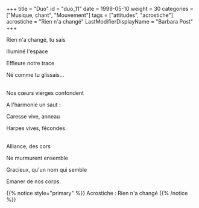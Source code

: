 +++
title = "Duo"
id = "duo_11"
date = 1999-05-10
weight = 30
categories = ["Musique, chant", "Mouvement"]
tags = ["attitudes", "acrostiche"]
acrostiche = "Rien n'a changé"
LastModifierDisplayName = "Barbara Post"
+++

Rien n'a changé, tu sais

Illuminé l'espace

Effleure notre trace

Né comme tu glissais...

 \
Nos cœurs vierges confondent

A l'harmonie un saut :

Caresse vive, anneau

Harpes vives, fécondes.

 \
Alliance, des cors

Ne murmurent ensemble

Gracieux, qu'un nom qui semble

Emaner de nos corps.

{{% notice style="primary" %}}
Acrostiche : Rien n'a changé
{{% /notice %}}
